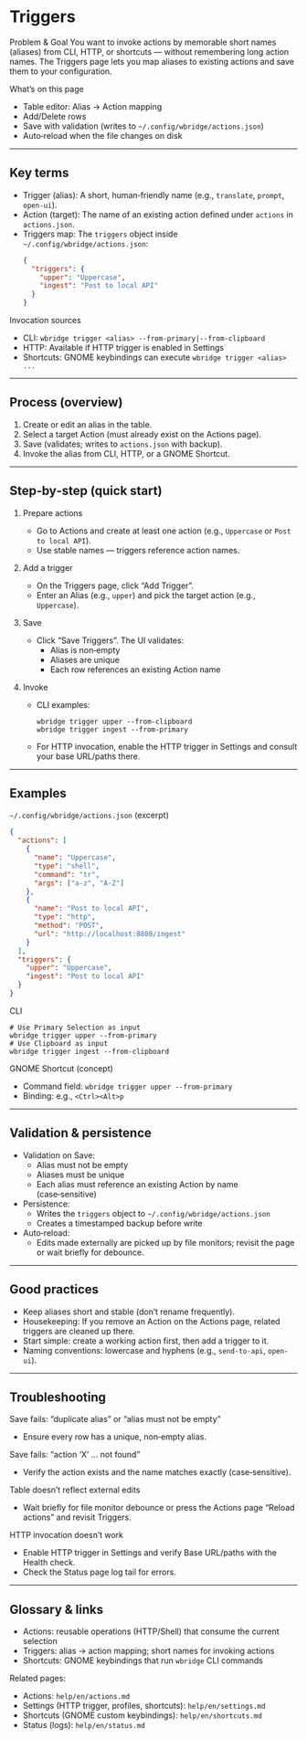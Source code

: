 # Triggers

Problem & Goal
You want to invoke actions by memorable short names (aliases) from CLI, HTTP, or shortcuts — without remembering long action names. 
The Triggers page lets you map aliases to existing actions and save them to your configuration.

What’s on this page
- Table editor: Alias → Action mapping
- Add/Delete rows
- Save with validation (writes to `~/.config/wbridge/actions.json`)
- Auto‑reload when the file changes on disk

---

## Key terms

- Trigger (alias): A short, human‑friendly name (e.g., `translate`, `prompt`, `open-ui`).
- Action (target): The name of an existing action defined under `actions` in `actions.json`.
- Triggers map: The `triggers` object inside `~/.config/wbridge/actions.json`:
  ```json
  {
    "triggers": {
      "upper": "Uppercase",
      "ingest": "Post to local API"
    }
  }
  ```

Invocation sources
- CLI: `wbridge trigger <alias> --from-primary|--from-clipboard`
- HTTP: Available if HTTP trigger is enabled in Settings
- Shortcuts: GNOME keybindings can execute `wbridge trigger <alias> ...`

---

## Process (overview)

1) Create or edit an alias in the table.
2) Select a target Action (must already exist on the Actions page).
3) Save (validates; writes to `actions.json` with backup).
4) Invoke the alias from CLI, HTTP, or a GNOME Shortcut.

---

## Step‑by‑step (quick start)

1) Prepare actions
   - Go to Actions and create at least one action (e.g., `Uppercase` or `Post to local API`).
   - Use stable names — triggers reference action names.

2) Add a trigger
   - On the Triggers page, click “Add Trigger”.
   - Enter an Alias (e.g., `upper`) and pick the target action (e.g., `Uppercase`).

3) Save
   - Click “Save Triggers”. The UI validates:
     - Alias is non‑empty
     - Aliases are unique
     - Each row references an existing Action name

4) Invoke
   - CLI examples:
     ```
     wbridge trigger upper --from-clipboard
     wbridge trigger ingest --from-primary
     ```
   - For HTTP invocation, enable the HTTP trigger in Settings and consult your base URL/paths there.

---

## Examples

`~/.config/wbridge/actions.json` (excerpt)
```json
{
  "actions": [
    {
      "name": "Uppercase",
      "type": "shell",
      "command": "tr",
      "args": ["a-z", "A-Z"]
    },
    {
      "name": "Post to local API",
      "type": "http",
      "method": "POST",
      "url": "http://localhost:8808/ingest"
    }
  ],
  "triggers": {
    "upper": "Uppercase",
    "ingest": "Post to local API"
  }
}
```

CLI
```
# Use Primary Selection as input
wbridge trigger upper --from-primary
# Use Clipboard as input
wbridge trigger ingest --from-clipboard
```

GNOME Shortcut (concept)
- Command field: `wbridge trigger upper --from-primary`
- Binding: e.g., `<Ctrl><Alt>p`

---

## Validation & persistence

- Validation on Save:
  - Alias must not be empty
  - Aliases must be unique
  - Each alias must reference an existing Action by name (case‑sensitive)
- Persistence:
  - Writes the `triggers` object to `~/.config/wbridge/actions.json`
  - Creates a timestamped backup before write
- Auto‑reload:
  - Edits made externally are picked up by file monitors; revisit the page or wait briefly for debounce.

---

## Good practices

- Keep aliases short and stable (don’t rename frequently).
- Housekeeping: If you remove an Action on the Actions page, related triggers are cleaned up there.
- Start simple: create a working action first, then add a trigger to it.
- Naming conventions: lowercase and hyphens (e.g., `send-to-api`, `open-ui`).

---

## Troubleshooting

Save fails: “duplicate alias” or “alias must not be empty”
- Ensure every row has a unique, non‑empty alias.

Save fails: “action ‘X’ … not found”
- Verify the action exists and the name matches exactly (case‑sensitive).

Table doesn’t reflect external edits
- Wait briefly for file monitor debounce or press the Actions page “Reload actions” and revisit Triggers.

HTTP invocation doesn’t work
- Enable HTTP trigger in Settings and verify Base URL/paths with the Health check.
- Check the Status page log tail for errors.

---

## Glossary & links

- Actions: reusable operations (HTTP/Shell) that consume the current selection
- Triggers: alias → action mapping; short names for invoking actions
- Shortcuts: GNOME keybindings that run `wbridge` CLI commands

Related pages:
- Actions: `help/en/actions.md`
- Settings (HTTP trigger, profiles, shortcuts): `help/en/settings.md`
- Shortcuts (GNOME custom keybindings): `help/en/shortcuts.md`
- Status (logs): `help/en/status.md`
